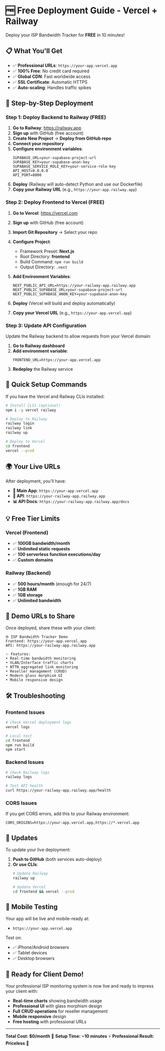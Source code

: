 # 🆓 Free Deployment Guide - Vercel + Railway

Deploy your ISP Bandwidth Tracker for **FREE** in 10 minutes!

## 📋 What You'll Get
- ✅ **Professional URLs**: `https://your-app.vercel.app`
- ✅ **100% Free**: No credit card required
- ✅ **Global CDN**: Fast worldwide access
- ✅ **SSL Certificate**: Automatic HTTPS
- ✅ **Auto-scaling**: Handles traffic spikes

## 🚀 Step-by-Step Deployment

### Step 1: Deploy Backend to Railway (FREE)

1. **Go to Railway**: https://railway.app
2. **Sign up** with GitHub (free account)
3. **Create New Project** → **Deploy from GitHub repo**
4. **Connect your repository**
5. **Configure environment variables**:
   ```
   SUPABASE_URL=your-supabase-project-url
   SUPABASE_KEY=your-supabase-anon-key
   SUPABASE_SERVICE_ROLE_KEY=your-service-role-key
   API_HOST=0.0.0.0
   API_PORT=8000
   ```
6. **Deploy** (Railway will auto-detect Python and use our Dockerfile)
7. **Copy your Railway URL** (e.g., `https://your-app.railway.app`)

### Step 2: Deploy Frontend to Vercel (FREE)

1. **Go to Vercel**: https://vercel.com
2. **Sign up** with GitHub (free account)
3. **Import Git Repository** → Select your repo
4. **Configure Project**:
   - Framework Preset: **Next.js**
   - Root Directory: **frontend**
   - Build Command: `npm run build`
   - Output Directory: `.next`

5. **Add Environment Variables**:
   ```
   NEXT_PUBLIC_API_URL=https://your-railway-app.railway.app
   NEXT_PUBLIC_SUPABASE_URL=your-supabase-project-url
   NEXT_PUBLIC_SUPABASE_ANON_KEY=your-supabase-anon-key
   ```

6. **Deploy** (Vercel will build and deploy automatically)
7. **Copy your Vercel URL** (e.g., `https://your-app.vercel.app`)

### Step 3: Update API Configuration

Update the Railway backend to allow requests from your Vercel domain:

1. **Go to Railway dashboard**
2. **Add environment variable**:
   ```
   FRONTEND_URL=https://your-app.vercel.app
   ```
3. **Redeploy** the Railway service

## 🔧 Quick Setup Commands

If you have the Vercel and Railway CLIs installed:

```bash
# Install CLIs (optional)
npm i -g vercel railway

# Deploy to Railway
railway login
railway link
railway up

# Deploy to Vercel
cd frontend
vercel --prod
```

## 🌍 Your Live URLs

After deployment, you'll have:

- **🎯 Main App**: `https://your-app.vercel.app`
- **🔌 API**: `https://your-railway-app.railway.app`
- **📊 API Docs**: `https://your-railway-app.railway.app/docs`

## 💡 Free Tier Limits

### Vercel (Frontend)
- ✅ **100GB bandwidth/month**
- ✅ **Unlimited static requests**
- ✅ **100 serverless function executions/day**
- ✅ **Custom domains**

### Railway (Backend)
- ✅ **500 hours/month** (enough for 24/7)
- ✅ **1GB RAM**
- ✅ **1GB storage**
- ✅ **Unlimited bandwidth**

## 🎯 Demo URLs to Share

Once deployed, share these with your client:

```
🌐 ISP Bandwidth Tracker Demo
Frontend: https://your-app.vercel.app
API: https://your-railway-app.railway.app

✨ Features:
• Real-time bandwidth monitoring
• VLAN/Interface traffic charts
• NTTN aggregated link monitoring  
• Reseller management (CRUD)
• Modern glass morphism UI
• Mobile responsive design
```

## 🛠 Troubleshooting

### Frontend Issues
```bash
# Check Vercel deployment logs
vercel logs

# Local test
cd frontend
npm run build
npm start
```

### Backend Issues
```bash
# Check Railway logs
railway logs

# Test API health
curl https://your-railway-app.railway.app/health
```

### CORS Issues
If you get CORS errors, add this to your Railway environment:
```
CORS_ORIGINS=https://your-app.vercel.app,https://*.vercel.app
```

## 🔄 Updates

To update your live deployment:

1. **Push to GitHub** (both services auto-deploy)
2. **Or use CLIs**:
   ```bash
   # Update Railway
   railway up
   
   # Update Vercel
   cd frontend && vercel --prod
   ```

## 📱 Mobile Testing

Your app will be live and mobile-ready at:
- `https://your-app.vercel.app`

Test on:
- ✅ iPhone/Android browsers
- ✅ Tablet devices  
- ✅ Desktop browsers

## 🎉 Ready for Client Demo!

Your professional ISP monitoring system is now live and ready to impress your client with:

- **Real-time charts** showing bandwidth usage
- **Professional UI** with glass morphism design
- **Full CRUD operations** for reseller management
- **Mobile responsive** design
- **Free hosting** with professional URLs

---

**Total Cost: $0/month** 🎉
**Setup Time: ~10 minutes** ⚡
**Professional Result: Priceless** 💎 